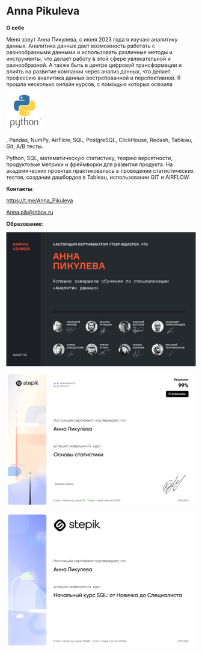 # Anna Pikuleva

__О себе__

Меня зовут Анна Пикулева, с июня 2023 года я изучаю аналитику данных. Аналитика данных дает возможность работать с разнообразными данными и использовать различные методы и инструменты, что делает работу в этой сфере увлекательной и разнообразной. А также быть в центре цифровой трансформации и влиять на развитие компании через анализ данных, что делает профессию аналитика данных востребованной и перспективной.
Я прошла несколько онлайн курсов, с помощью которых освоила 

<img src="https://github.com/Anna-Pik/Anna-Pik/blob/main/python.png" width="100">

, Pandas, NumPy, AirFlow, SQL, PostgreSQL, ClickHouse, Redash, Tableau, Git, A/B тесты. 

Python, SQL, математическую статистику, теорию вероятности, продуктовые метрики и фреймворки для развития продукта. На академических проектах практиковалась в проведении статистических тестов, создании дашбордов в Tableau, использовании GIT и AIRFLOW.

__Контакты__:

https://t.me/Anna_Pikuleva 

Anna.pik@inbox.ru

__Образование__:

![Analitik data](https://github.com/Anna-Pik/Anna-Pik/blob/main/Аналитик%20данных.png)

![Statistica](https://github.com/Anna-Pik/Anna-Pik/blob/main/Основы%20статистики_Stepik.png)

![SQL](https://github.com/Anna-Pik/Anna-Pik/blob/main/SQL_Stepik.png)
